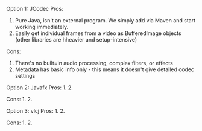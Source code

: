 Option 1: JCodec
Pros:
1. Pure Java, isn't an external program. We simply add via Maven and start working immediately.
2. Easily get individual frames from a video as BufferedImage objects (other libraries are hheavier and setup-intensive)

Cons:
1. There's no built=in audio processing, complex filters, or effects
2. Metadata has basic info only - this means it doesn't give detailed codec settings


Option 2: Javafx
Pros:
1. 
2. 

Cons:
1. 
2. 


Option 3: vlcj
Pros:
1. 
2. 

Cons:
1. 
2. 